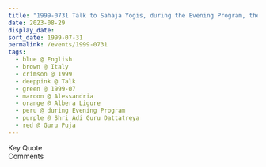 ```yaml
---
title: "1999-0731 Talk to Sahaja Yogis, during the Evening Program, the day before Guru Pūjā, Hangar (now Nirmal Temple), Albera Ligure, Alessandria, Italy"
date: 2023-08-29
display_date: 
sort_date: 1999-07-31
permalink: /events/1999-0731
tags:
  - blue @ English
  - brown @ Italy
  - crimson @ 1999
  - deeppink @ Talk
  - green @ 1999-07
  - maroon @ Alessandria
  - orange @ Albera Ligure
  - peru @ during Evening Program
  - purple @ Shri Adi Guru Dattatreya
  - red @ Guru Puja
---
```


<wave-list>
  <list-title color="green" width="75">Key Quote</list-title>
  <list-item color="BlanchedAlmond"  width="200"></list-item>
  <list-item color="Lavender"></list-item>
  <list-item color="BlanchedAlmond"></list-item>
</wave-list>

<br>

<wave-list>
  <list-title color="green" width="75">Comments</list-title>
  <list-item color="BlanchedAlmond"  width="200"></list-item>
  <list-item color="Lavender"></list-item>
  <list-item color="BlanchedAlmond"></list-item>
</wave-list>